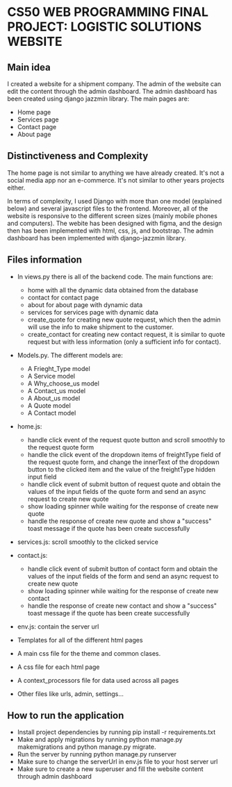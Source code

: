 # CS50 WEB PROGRAMMING FINAL PROJECT: LOGISTIC SOLUTIONS WEBSITE

## Main idea
I created a website for a shipment company. The admin of the website can edit the content through the admin dashboard. The admin dashboard has been created using django jazzmin library. The main pages are:

* Home page
* Services page
* Contact page
* About page


## Distinctiveness and Complexity
The home page is not similar to anything we have already created. It's not a social media app nor an e-commerce. It's not similar to other years projects either. 

In terms of complexity, I used Django with more than one model (explained below) and several javascript files to the frontend. 
Moreover, all of the website is responsive to the different screen sizes (mainly mobile phones and computers).
The webite has been designed with figma, and the design then has been implemented with html, css, js, and bootstrap.
The admin dashboard has been implemented with django-jazzmin library.

## Files information

* In views.py there is all of the backend code. The main functions are:
    * home with all the dynamic data obtained from the database 
    * contact for contact page
    * about for about page with dynamic data 
    * services for services page with dynamic data 
    * create_quote for creating new quote request, which then the admin will use the info to make shipment to the customer.
    * create_contact for creating new contact request, it is similar to quote request but with less information (only a sufficient info for contact).

* Models.py. The different models are:
    * A Frieght_Type model
    * A Service model
    * A Why_choose_us model
    * A Contact_us model
    * A About_us model
    * A Quote model
    * A Contact model

* home.js:
    * handle click event of the request quote button and scroll smoothly to the request quote form
    * handle the click event of the dropdown items of freightType field of the request quote form, and change the innerText of the dropdown button to the clicked item and the value of the freightType hidden input field
    * handle click event of submit button of request quote and obtain the values of the input fields of the quote form and send an async request to create new quote
    * show loading spinner while waiting for the response of create new quote
    * handle the response of create new quote and show a "success" toast message if the quote has been create successfully

* services.js: scroll smoothly to the clicked service

* contact.js:
    * handle click event of submit button of contact form and obtain the values of the input fields of the form and send an async request to create new quote
    * show loading spinner while waiting for the response of create new contact
    * handle the response of create new contact and show a "success" toast message if the quote has been create successfully

* env.js: contain the server url

* Templates for all of the different html pages

* A main css file for the theme and common clases. 

* A css file for each html page

* A context_processors file for data used across all pages

* Other files like urls, admin, settings...

## How to run the application
* Install project dependencies by running pip install -r requirements.txt
* Make and apply migrations by running python manage.py makemigrations and python manage.py migrate.
* Run the server by running python manage.py runserver
* Make sure to change the serverUrl in env.js file to your host server url
* Make sure to create a new superuser and fill the website content through admin dashboard